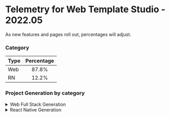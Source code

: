 # Telemetry for Web Template Studio - 2022.05

As new features and pages roll out, percentages  will adjust.

### Category

|Type|Percentage|
|:---|:---:|
|Web|87.8%|
|RN|12.2%|

### Project Generation by category

<details>
<summary>Web Full Stack Generation</summary>

### Frontend Frameworks

|Framework Type|Percentage|
|:---|:---:|
|React|70.5%|
|Vue|22.5%|
|Angular|6.9%|

### Backend Frameworks

|Framework Type|Percentage|
|:---|:---:|
|Node|68.8%|
|AspNet|16.2%|
|Flask|14.5%|
|Moleculer|0.6%|

### Pages

|Pages|Percentage|
|:---|:---:|
|Blank|42.7%|
|Grid|24.2%|
|Master Detail|18.6%|
|List|14.5%|


</details>

<details>
<summary>React Native Generation</summary>

### Project Types

|Framework Type|Percentage|
|:---|:---:|
|Tabbed|100%|

### Pages

|Pages|Percentage|
|:---|:---:|
|Blank|63.2%|
|MasterDetail|19.3%|
|Settings|17.5%|


</details>

